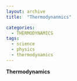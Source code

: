 ```yaml
---
layout: archive
title:  "Thermodynanmics"

categories:
  - THERMODYNAMICS
tags:
  - science
  - physics
  - thermodynamics
---
```



**Thermodynamics**
